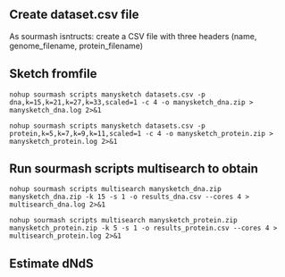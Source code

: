

## Create dataset.csv file

As sourmash isntructs: create a CSV file with three headers (name, genome_filename, protein_filename)

## Sketch fromfile

```nohup sourmash scripts manysketch datasets.csv -p dna,k=15,k=21,k=27,k=33,scaled=1 -c 4 -o manysketch_dna.zip > manysketch_dna.log 2>&1```

```nohup sourmash scripts manysketch datasets.csv -p protein,k=5,k=7,k=9,k=11,scaled=1 -c 4 -o manysketch_protein.zip > manysketch_protein.log 2>&1```

## Run sourmash scripts multisearch to obtain 

```nohup sourmash scripts multisearch manysketch_dna.zip manysketch_dna.zip -k 15 -s 1 -o results_dna.csv --cores 4 > multisearch_dna.log 2>&1 ```

```nohup sourmash scripts multisearch manysketch_protein.zip manysketch_protein.zip -k 5 -s 1 -o results_protein.csv --cores 4 > multisearch_protein.log 2>&1 ```

## Estimate dNdS